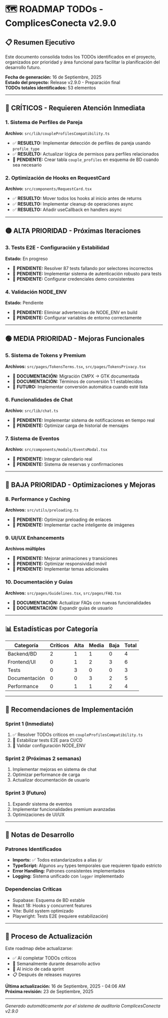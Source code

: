 # 🗺️ ROADMAP TODOs - ComplicesConecta v2.9.0

## 📋 Resumen Ejecutivo

Este documento consolida todos los TODOs identificados en el proyecto, organizados por prioridad y área funcional para facilitar la planificación del desarrollo futuro.

**Fecha de generación:** 16 de Septiembre, 2025  
**Estado del proyecto:** Release v2.9.0 - Preparación final  
**TODOs totales identificados:** 53 elementos

---

## 🔴 CRÍTICOS - Requieren Atención Inmediata

### 1. Sistema de Perfiles de Pareja
**Archivo:** `src/lib/coupleProfilesCompatibility.ts`
- ✅ **RESUELTO:** Implementar detección de perfiles de pareja usando `profile_type`
- ✅ **RESUELTO:** Actualizar lógica de permisos para perfiles relacionados
- 🔄 **PENDIENTE:** Crear tabla `couple_profiles` en esquema de BD cuando sea necesario

### 2. Optimización de Hooks en RequestCard
**Archivo:** `src/components/RequestCard.tsx`
- ✅ **RESUELTO:** Mover todos los hooks al inicio antes de returns
- ✅ **RESUELTO:** Implementar cleanup de operaciones async
- ✅ **RESUELTO:** Añadir useCallback en handlers async

---

## 🟡 ALTA PRIORIDAD - Próximas Iteraciones

### 3. Tests E2E - Configuración y Estabilidad
**Estado:** En progreso
- 🔄 **PENDIENTE:** Resolver 87 tests fallando por selectores incorrectos
- 🔄 **PENDIENTE:** Implementar sistema de autenticación robusto para tests
- 🔄 **PENDIENTE:** Configurar credenciales demo consistentes

### 4. Validación NODE_ENV
**Estado:** Pendiente
- 🔄 **PENDIENTE:** Eliminar advertencias de NODE_ENV en build
- 🔄 **PENDIENTE:** Configurar variables de entorno correctamente

---

## 🟢 MEDIA PRIORIDAD - Mejoras Funcionales

### 5. Sistema de Tokens y Premium
**Archivos:** `src/pages/TokensTerms.tsx`, `src/pages/TokensPrivacy.tsx`
- 📝 **DOCUMENTACIÓN:** Migración CMPX → GTK documentada
- 📝 **DOCUMENTACIÓN:** Términos de conversión 1:1 establecidos
- 🔄 **FUTURO:** Implementar conversión automática cuando esté lista

### 6. Funcionalidades de Chat
**Archivo:** `src/lib/chat.ts`
- 🔄 **PENDIENTE:** Implementar sistema de notificaciones en tiempo real
- 🔄 **PENDIENTE:** Optimizar carga de historial de mensajes

### 7. Sistema de Eventos
**Archivo:** `src/components/modals/EventsModal.tsx`
- 🔄 **PENDIENTE:** Integrar calendario real
- 🔄 **PENDIENTE:** Sistema de reservas y confirmaciones

---

## 🔵 BAJA PRIORIDAD - Optimizaciones y Mejoras

### 8. Performance y Caching
**Archivos:** `src/utils/preloading.ts`
- 🔄 **PENDIENTE:** Optimizar preloading de enlaces
- 🔄 **PENDIENTE:** Implementar cache inteligente de imágenes

### 9. UI/UX Enhancements
**Archivos múltiples**
- 🔄 **PENDIENTE:** Mejorar animaciones y transiciones
- 🔄 **PENDIENTE:** Optimizar responsividad móvil
- 🔄 **PENDIENTE:** Implementar temas adicionales

### 10. Documentación y Guías
**Archivos:** `src/pages/Guidelines.tsx`, `src/pages/FAQ.tsx`
- 📝 **DOCUMENTACIÓN:** Actualizar FAQs con nuevas funcionalidades
- 📝 **DOCUMENTACIÓN:** Expandir guías de usuario

---

## 📊 Estadísticas por Categoría

| Categoría | Críticos | Alta | Media | Baja | Total |
|-----------|----------|------|-------|------|-------|
| Backend/BD | 2 | 1 | 1 | 0 | 4 |
| Frontend/UI | 0 | 1 | 2 | 3 | 6 |
| Tests | 0 | 3 | 0 | 0 | 3 |
| Documentación | 0 | 0 | 3 | 2 | 5 |
| Performance | 0 | 1 | 1 | 2 | 4 |

---

## 🎯 Recomendaciones de Implementación

### Sprint 1 (Inmediato)
1. ✅ Resolver TODOs críticos en `coupleProfilesCompatibility.ts`
2. 🔄 Estabilizar tests E2E para CI/CD
3. 🔄 Validar configuración NODE_ENV

### Sprint 2 (Próximas 2 semanas)
1. Implementar mejoras en sistema de chat
2. Optimizar performance de carga
3. Actualizar documentación de usuario

### Sprint 3 (Futuro)
1. Expandir sistema de eventos
2. Implementar funcionalidades premium avanzadas
3. Optimizaciones de UI/UX

---

## 📝 Notas de Desarrollo

### Patrones Identificados
- **Imports:** ✅ Todos estandarizados a alias `@/`
- **TypeScript:** Algunos `any` types temporales que requieren tipado estricto
- **Error Handling:** Patrones consistentes implementados
- **Logging:** Sistema unificado con `logger` implementado

### Dependencias Críticas
- Supabase: Esquema de BD estable
- React 18: Hooks y concurrent features
- Vite: Build system optimizado
- Playwright: Tests E2E (requiere estabilización)

---

## 🔄 Proceso de Actualización

Este roadmap debe actualizarse:
- ✅ Al completar TODOs críticos
- 📅 Semanalmente durante desarrollo activo
- 🎯 Al inicio de cada sprint
- 📋 Después de releases mayores

**Última actualización:** 16 de Septiembre, 2025 - 04:06 AM  
**Próxima revisión:** 23 de Septiembre, 2025

---

*Generado automáticamente por el sistema de auditoría ComplicesConecta v2.9.0*
